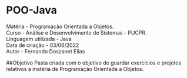 # POO-Java
Matéria - Programação Orientada a Objetos.<br/>
Curso - Análise e Desenvolvimento de Sistemas - PUCPR.<br/>
Linguagem utilizada - Java<br/>
Data de criação - 03/06/2022<br/>
Autor - Fernando Doszanet Elias<br/>

##Objetivo
Pasta criada com o objetivo de guardar exercícios e projetos relativos a matéria de Programação Orientada a Objetos.
